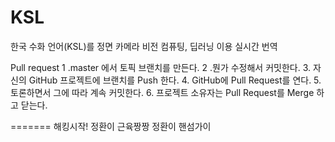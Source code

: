 ﻿# KSL
한국 수화 언어(KSL)를 정면 카메라 비전 컴퓨팅, 딥러닝 이용 실시간 번역

Pull request
1 .master 에서 토픽 브랜치를 만든다.
2 .뭔가 수정해서 커밋한다.
3. 자신의 GitHub 프로젝트에 브랜치를 Push 한다.
4. GitHub에 Pull Request를 연다.
5. 토론하면서 그에 따라 계속 커밋한다.
6. 프로젝트 소유자는 Pull Request를 Merge 하고 닫는다.

=======
해킹시작!
정환이 근육짱짱
정환이 핸섬가이
